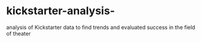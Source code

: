# kickstarter-analysis-
analysis of Kickstarter data to find trends and evaluated success in the field of theater 
